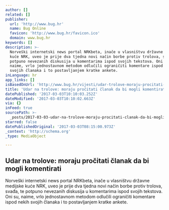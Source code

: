 ```yaml
---
author: []
related: []
publisher:
  url: 'http://www.bug.hr'
  name: Bug Online
  favicon: 'http://www.bug.hr/favicon.ico'
  domain: www.bug.hr
keywords: []
description: >-
  Norveški internetski news portal NRKbeta, inače u vlasništvu državne medijske
  kuće NRK, uveo je prije dva tjedna novi način borbe protiv trolova, svađa, te
  potpuno nevezanih diskusija u komentarima ispod svojih tekstova. Oni su,
  naime, vrlo jednostavnom metodom odlučili ograničiti komentare ispod nekih
  svojih članaka i to postavljanjem kratke ankete.
inLanguage: hr
app_links: []
isBasedOnUrl: 'http://www.bug.hr/vijesti/udar-trolove-moraju-procitati-clanak-mog/158989.aspx'
title: 'Udar na trolove: moraju pročitati članak da bi mogli komentirati'
datePublished: '2017-03-03T10:10:03.252Z'
dateModified: '2017-03-03T10:10:02.663Z'
via: {}
inFeed: true
sourcePath: >-
  _posts/2017-03-03-udar-na-trolove-moraju-procitati-clanak-da-bi-mogli-komenti.md
starred: false
datePublishedOriginal: '2017-03-03T08:15:00.973Z'
_context: 'http://schema.org'
_type: MediaObject

---
```

<article style=""><h1>Udar na trolove: moraju pročitati članak da bi mogli komentirati</h1><p>Norveški internetski news portal NRKbeta, inače u vlasništvu državne medijske kuće NRK, uveo je prije dva tjedna novi način borbe protiv trolova, svađa, te potpuno nevezanih diskusija u komentarima ispod svojih tekstova. Oni su, naime, vrlo jednostavnom metodom odlučili ograničiti komentare ispod nekih svojih članaka i to postavljanjem kratke ankete.</p></article>